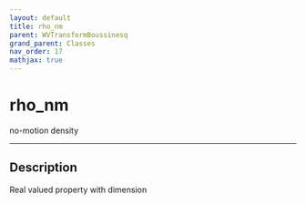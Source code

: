 ```yaml
---
layout: default
title: rho_nm
parent: WVTransformBoussinesq
grand_parent: Classes
nav_order: 17
mathjax: true
---
```


#  rho_nm

no-motion density


---

## Description
Real valued property with dimension 